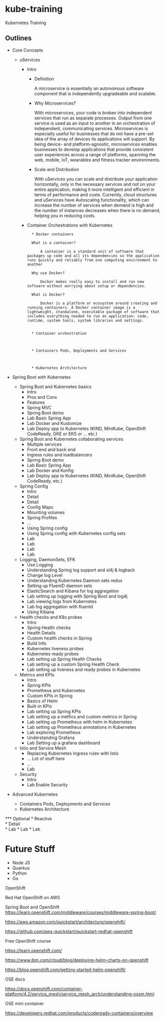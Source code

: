 # kube-training
Kubernetes Training 


## Outlines 

* Core Concepts
	* uServices
		* Intro
			* Definition
				
				A microservice is essentially an autonomous software component that is independently upgradeable and scalable.
				
			* Why Microservices?
				
				With microservices, your code is broken into independent services that run as separate processes. Output from one service is used as an input to another in an orchestration of independent, communicating services. Microservices is especially useful for businesses that do not have a pre-set idea of the array of devices its applications will support. By being device- and platform-agnostic, microservices enables businesses to develop applications that provide consistent user experiences across a range of platforms, spanning the web, mobile, IoT, wearables and fitness tracker environments.
		
			* Scale and Distribution
			
				With uServices you can scale and distribute your application horizontally, only in the necessary services and not on your entire application, making it more intelligent and efficient in terms of performance and costs. Currently, cloud structures and uServices have Autoscaling functionality, which can increase the number of services when demand is high and the number of instances decreases when there is no demand, helping you in reducing costs.
				
		
		* Container Orchestrations with Kubernetes
		
	    		* Docker containers
			
				What is a container?
				
					A container is a standard unit of software that packages up code and all its dependencies so the application runs quickly and reliably from one computing environment to another
				
				Why use Docker?
				
					Docker makes really easy to install and run new software without worrying about setup or dependencies.
					
				What is Docker?
					
					Docker is a platform or ecosystem around creating and running containers. A Docker container image is a lightweight, standalone, executable package of software that includes everything needed to run an application: code, runtime, system tools, system libraries and settings.
					
					
	    		* Container orchestration
			
			
			
	    		* Containers Pods, Deployments and Services 
			
			
			
	    		* Kubernetes Architecture 
			
			
* Spring Boot with Kubernetes
	* Spring Boot and Kubernetes basics
		* Intro
		* Pros and Cons
		* Features
		* Spring MVC
		* Spring Boot demo
		* Lab Basic Spring App
		* Lab Docker and Kustomize
		* Lab Deploy app to Kubernetes (KIND, MiniKube, OpenShift CodeReady, GKE or EKS or ... etc.)  
	* Spring Boot and Kubernetes collaborating services 
		* Multiple services 
		* Front end and back end
		* Ingress rules and loadbalancers 
		* Spring Boot demo
		* Lab Basic Spring App
		* Lab Docker and Konfig
		* Lab Deploy app to Kubernetes (KIND, MiniKube, OpenShift CodeReady, etc.)  	
	* Spring Config 
		* Intro
	   	* Detail 
	   	* Detail
		* Config Maps
		* Mounting volumes
		* Spring Profiles
		* ... 
		* Using Spring config 
		* Using Spring config with Kubernetes config sets
		* Lab	
		* Lab	
		* Lab	
		* Lab	
	* Logging, DaemonSets, EFK 
		* Use Logging
		* Understanding Spring log support and sl4j & logback
		* Change log Level
		* Understanding Kubernetes Daemon sets redux
		* Setting up FluentD daemon sets
		* ElasticSearch and Kibana for log aggregation 
		* Lab setting up logging with Spring Boot and log4j
		* Lab viewing logs from Kubernetes 
		* Lab log aggregation with fluentd 
		* Using Kibana
	* Health checks and K8s probes
		* Intro
		* Spring Health checks
		* Health Details 
		* Custom health checks in Spring
		* Build Info
		* Kubernetes liveness probes 
		* Kubernetes ready probes
		* Lab setting up Spring Health Checks
		* Lab setting up a custom Spring Health Check
		* Lab setting up liveness and ready probes in Kubernetes 
	* Metrics and KPIs
		* Intro
		* Spring KPIs
		* Prometheus and Kubernetes 
		* Custom KPIs in Spring
		* Basics of Helm
		* Built-in KPIs
		* Lab setting up Spring KPIs
		* Lab setting up a metfics and custom metrics in Spring
		* Lab setting up Prometheus with helm in Kubernetes 
		* Lab setting up Prometheus annotations in Kubernetes
		* Lab exploring Prometheus 
		* Understanding Grafana 
		* Lab Setting up a grafana dashboard 
	* Istio and Service Mesh
		* Replacing Kubernetes Ingress rules with Istio 
		* ... Lot of stuff here
		* ... 
		* Lab 
	* Security
		* Intro
		* Lab Enable Security
	
* Advanced Kubernetes
    * Containers Pods, Deployments and Services 
    * Kubernetes Architecture 	

	
*** Optional 
	* Reactive	
	   * Detail  
	   * Lab
	   * Lab
	   * Lab 
	

# Future Stuff
* Node JS
* Quarkus
* Python
* Go


OpenShift 

Red Hat OpenShift on AWS


Spring Boot and OpenShift 
https://learn.openshift.com/middleware/courses/middleware-spring-boot/




https://aws.amazon.com/quickstart/architecture/openshift/

https://github.com/aws-quickstart/quickstart-redhat-openshift


Free OpenShift course

https://learn.openshift.com/

https://www.ibm.com/cloud/blog/deploying-helm-charts-on-openshift

https://blog.openshift.com/getting-started-helm-openshift/




OSE docs

https://docs.openshift.com/container-platform/4.2/service_mesh/service_mesh_arch/understanding-ossm.html


OSE mini container 


https://developers.redhat.com/products/codeready-containers/overview
